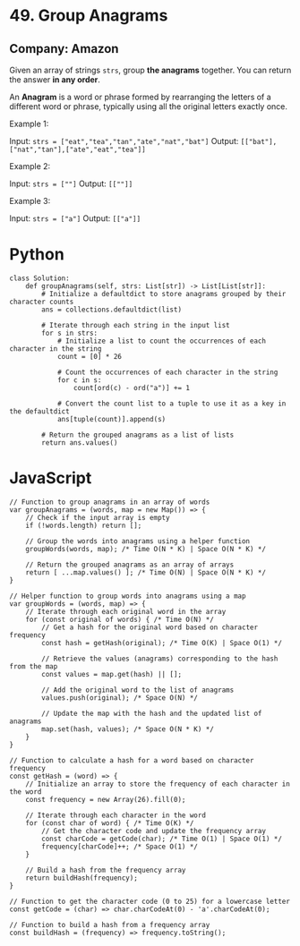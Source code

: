 # 49. Group Anagrams
## Company: Amazon

Given an array of strings `strs`, group **the anagrams** together. You can return the answer **in any order**.

An **Anagram** is a word or phrase formed by rearranging the letters of a different word or phrase, typically using all the original letters exactly once.

 

Example 1:

Input: `strs = ["eat","tea","tan","ate","nat","bat"]`
Output: `[["bat"],["nat","tan"],["ate","eat","tea"]]`

Example 2:

Input: `strs = [""]`
Output: `[[""]]`

Example 3:

Input: `strs = ["a"]`
Output: `[["a"]]`

# Python
```
class Solution:
    def groupAnagrams(self, strs: List[str]) -> List[List[str]]:
        # Initialize a defaultdict to store anagrams grouped by their character counts
        ans = collections.defaultdict(list)

        # Iterate through each string in the input list
        for s in strs:
            # Initialize a list to count the occurrences of each character in the string
            count = [0] * 26

            # Count the occurrences of each character in the string
            for c in s:
                count[ord(c) - ord("a")] += 1

            # Convert the count list to a tuple to use it as a key in the defaultdict
            ans[tuple(count)].append(s)

        # Return the grouped anagrams as a list of lists
        return ans.values()
```

# JavaScript
```
// Function to group anagrams in an array of words
var groupAnagrams = (words, map = new Map()) => {
    // Check if the input array is empty
    if (!words.length) return [];

    // Group the words into anagrams using a helper function
    groupWords(words, map); /* Time O(N * K) | Space O(N * K) */

    // Return the grouped anagrams as an array of arrays
    return [ ...map.values() ]; /* Time O(N) | Space O(N * K) */
}

// Helper function to group words into anagrams using a map
var groupWords = (words, map) => {
    // Iterate through each original word in the array
    for (const original of words) { /* Time O(N) */
        // Get a hash for the original word based on character frequency
        const hash = getHash(original); /* Time O(K) | Space O(1) */
        
        // Retrieve the values (anagrams) corresponding to the hash from the map
        const values = map.get(hash) || [];

        // Add the original word to the list of anagrams
        values.push(original); /* Space O(N) */

        // Update the map with the hash and the updated list of anagrams
        map.set(hash, values); /* Space O(N * K) */
    }
}

// Function to calculate a hash for a word based on character frequency
const getHash = (word) => {
    // Initialize an array to store the frequency of each character in the word
    const frequency = new Array(26).fill(0);

    // Iterate through each character in the word
    for (const char of word) { /* Time O(K) */
        // Get the character code and update the frequency array
        const charCode = getCode(char); /* Time O(1) | Space O(1) */
        frequency[charCode]++; /* Space O(1) */
    }

    // Build a hash from the frequency array
    return buildHash(frequency);
}

// Function to get the character code (0 to 25) for a lowercase letter
const getCode = (char) => char.charCodeAt(0) - 'a'.charCodeAt(0);

// Function to build a hash from a frequency array
const buildHash = (frequency) => frequency.toString();
```